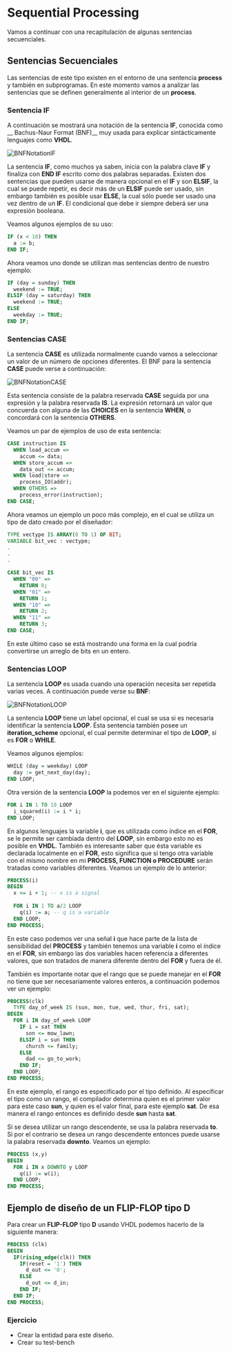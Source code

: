 # Sequential Processing

Vamos a continuar con una recapitulación de algunas sentencias secuenciales.

## Sentencias Secuenciales

Las sentencias de este tipo existen en el entorno de una sentencia **process** y también en subprogramas. En este momento vamos a analizar las sentencias que se definen generalmente al interior de un **process**.

### Sentencia IF

A continuación se mostrará una notación de la sentencia **IF**, conocida como __ Bachus-Naur Format (BNF)__ muy usada para explicar sintácticamente lenguajes como __VHDL__.

![BNFNotationIF](./images/ifBNF.png)

La sentencia **IF**, como muchos ya saben, inicia con la palabra clave **IF** y finaliza con **END IF** escrito como dos palabras separadas. Existen dos sentencias que pueden usarse de manera opcional en el **IF** y son **ELSIF**, la cual se puede repetir, es decir más de un **ELSIF** puede ser usado, sin embargo también es posible usar **ELSE**, la cual sólo puede ser usado una vez dentro de un **IF**. El condicional que debe ir siempre deberá ser una expresión booleana. 

Veamos algunos ejemplos de su uso:

```vhdl
IF (x < 10) THEN
  a := b;
END IF;
```

Ahora veamos uno donde se utilizan mas sentencias dentro de nuestro ejemplo:

```vhdl
IF (day = sunday) THEN
  weekend := TRUE;
ELSIF (day = saturday) THEN
  weekend := TRUE;
ELSE
  weekday := TRUE;
END IF;
```

### Sentencias CASE

La sentencia __CASE__ es utilizada normalmente cuando vamos a seleccionar un valor de un número de opciones diferentes. El BNF para la sentencia __CASE__ puede verse a continuación:

![BNFNotationCASE](./images/caseBNF.png)

Esta sentencia consiste de la palabra reservada __CASE__ seguida por una expresión y la palabra reservada __IS__. La expresión retornará un valor que concuerda con alguna de las __CHOICES__ en la sentencia __WHEN__, o concordará con la sentencia __OTHERS__.

Veamos un par de ejemplos de uso de esta sentencia:

```vhdl
CASE instruction IS
  WHEN load_accum =>
    accum <= data;
  WHEN store_accum =>
    data_out <= accum;
  WHEN load|store =>
    process_IO(addr);
  WHEN OTHERS =>
    process_error(instruction);
END CASE;
```
Ahora veamos un ejemplo un poco más complejo, en el cual se utiliza un tipo de dato creado por el diseñador:

```vhdl
TYPE vectype IS ARRAY(0 TO 1) OF BIT;
VARIABLE bit_vec : vectype;
.
.
.

CASE bit_vec IS
  WHEN "00" =>
    RETURN 0;
  WHEN "01" =>
    RETURN 1;
  WHEN "10" =>
    RETURN 2;
  WHEN "11" =>
    RETURN 3;
END CASE;
```

En este último caso se está mostrando una forma en la cual podría convertirse un arreglo de bits en un entero.

### Sentencias LOOP

La sentencia __LOOP__ es usada cuando una operación necesita ser repetida varias veces. A continuación puede verse su __BNF__:

![BNFNotationLOOP](./images/loopBNF.png)

La sentencia __LOOP__ tiene un label opcional, el cual se usa si es necesaria identificar la sentencia __LOOP__. Ésta sentencia también posee un __iteration_scheme__ opcional, el cual permite determinar el tipo de __LOOP__, si es __FOR__ o __WHILE__.

Veamos algunos ejemplos:

```vhdl
WHILE (day = weekday) LOOP
  day := get_next_day(day);
END LOOP;
```

Otra versión de la sentencia __LOOP__ la podemos ver en el siguiente ejemplo:

```vhdl
FOR i IN 1 TO 10 LOOP
  i_squared(i) := i * i;
END LOOP;
```

En algunos lenguajes la variable __i__, que es utilizada como índice en el __FOR__, se le permite ser cambiada dentro del __LOOP__, sin embargo esto no es posible en __VHDL__. También es interesante saber que ésta variable es declarada localmente en el __FOR__, esto significa que si tengo otra variable con el mismo nombre en mi __PROCESS, FUNCTION o PROCEDURE__ serán tratadas como variables diferentes. Veamos un ejemplo de lo anterior:

```vhdl
PROCESS(i)
BEGIN
  x <= i + 1; -- x is a signal
  
  FOR i IN 1 TO a/2 LOOP
    q(i) := a; -- q is a variable
  END LOOP;
END PROCESS;
```

En este caso podemos ver una señal __i__ que hace parte de la lista de sensibilidad del __PROCESS__ y también tenemos una variable __i__ como el índice en el __FOR__, sin embargo las dos variables hacen referencia a diferentes valores, que son tratados de manera diferente dentro del __FOR__ y fuera de él.

También es importante notar que el rango que se puede manejar en el __FOR__ no tiene que ser necesariamente valores enteros, a continuación podemos ver un ejemplo:

```vhdl
PROCESS(clk)
  TYPE day_of_week IS (sun, mon, tue, wed, thur, fri, sat);
BEGIN
  FOR i IN day_of_week LOOP
    IF i = sat THEN
      son <= mow_lawn;
    ELSIF i = sun THEN
      church <= family;
    ELSE
      dad <= go_to_work;
    END IF;
  END LOOP;
END PROCESS;
```

En este ejemplo, el rango es especificado por el tipo definido. Al especificar el tipo como un rango, el compilador determina quien es el primer valor para este caso __sun__, y quien es el valor final, para este ejemplo __sat__. De esa manera el rango entonces es definido desde __sun__ hasta __sat__.

Si se desea utilizar un rango descendente, se usa la palabra reservada __to__. Si por el contrario se desea un rango descendente entonces puede usarse la palabra reservada __downto__. Veamos un ejemplo:

```vhdl
PROCESS (x,y)
BEGIN
  FOR i IN x DOWNTO y LOOP
    q(i) := w(i);
  END LOOP;
END PROCESS;
```

## Ejemplo de diseño de un FLIP-FLOP tipo D

Para crear un __FLIP-FLOP__ tipo __D__ usando VHDL podemos hacerlo de la siguiente manera:

```vhdl
PROCESS (clk)
BEGIN
  IF(rising_edge(clk)) THEN
    IF(reset = '1') THEN
      d_out <= '0';
    ELSE
      d_out <= d_in;
    END IF;
  END IF;
END PROCESS;
```

### Ejercicio 

* Crear la entidad para este diseño.
* Crear su test-bench
